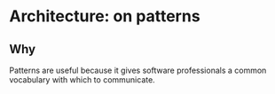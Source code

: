 # Architecture: on patterns

## Why

Patterns are useful because it gives software professionals a common vocabulary with which to communicate.